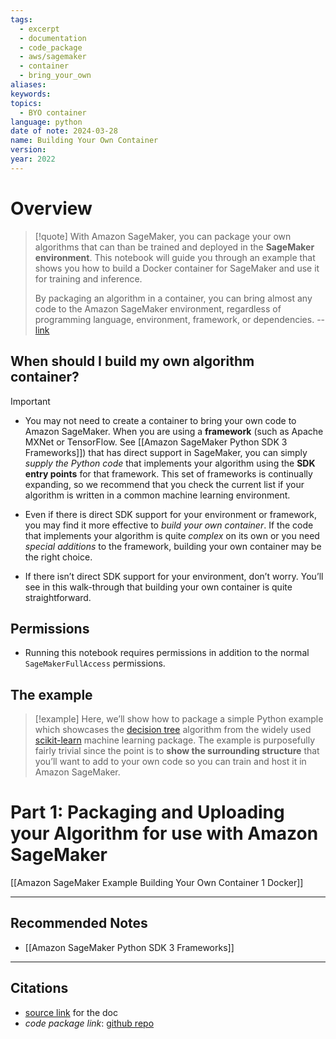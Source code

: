 ```yaml
---
tags:
  - excerpt
  - documentation
  - code_package
  - aws/sagemaker
  - container
  - bring_your_own
aliases: 
keywords: 
topics:
  - BYO container
language: python
date of note: 2024-03-28
name: Building Your Own Container
version: 
year: 2022
---
```


# Overview

>[!quote]
>With Amazon SageMaker, you can package your own algorithms that can than be trained and deployed in the **SageMaker environment**. This notebook will guide you through an example that shows you how to build a Docker container for SageMaker and use it for training and inference. 
>
>By packaging an algorithm in a container, you can bring almost any code to the Amazon SageMaker environment, regardless of programming language, environment, framework, or dependencies.
>-- [link](https://sagemaker-examples.readthedocs.io/en/latest/advanced_functionality/scikit_bring_your_own/scikit_bring_your_own.html)

## When should I build my own algorithm container?

>[!important]
> - You may not need to create a container to bring your own code to Amazon SageMaker. When you are using a **framework** (such as Apache MXNet or TensorFlow. See [[Amazon SageMaker Python SDK 3 Frameworks]]) that has direct support in SageMaker, you can simply *supply the Python code* that implements your algorithm using the **SDK entry points** for that framework. This set of frameworks is continually expanding, so we recommend that you check the current list if your algorithm is written in a common machine learning environment.

- Even if there is direct SDK support for your environment or framework, you may find it more effective to *build your own container*. If the code that implements your algorithm is quite *complex* on its own or you need *special additions* to the framework, building your own container may be the right choice.

- If there isn’t direct SDK support for your environment, don’t worry. You’ll see in this walk-through that building your own container is quite straightforward.

## Permissions

- Running this notebook requires permissions in addition to the normal `SageMakerFullAccess` permissions.

## The example

>[!example]
>Here, we’ll show how to package a simple Python example which showcases the [decision tree](http://scikit-learn.org/stable/modules/tree.html) algorithm from the widely used [scikit-learn](http://scikit-learn.org/stable/) machine learning package. The example is purposefully fairly trivial since the point is to **show the surrounding structure** that you’ll want to add to your own code so you can train and host it in Amazon SageMaker.
>


# Part 1: Packaging and Uploading your Algorithm for use with Amazon SageMaker

[[Amazon SageMaker Example Building Your Own Container 1 Docker]]



-----------
##  Recommended Notes

- [[Amazon SageMaker Python SDK 3 Frameworks]]




----------
##  Citations

-  [source link](https://sagemaker-examples.readthedocs.io/en/latest/advanced_functionality/scikit_bring_your_own/scikit_bring_your_own.html) for the doc
- *code package link*: [github repo](https://github.com/aws/amazon-sagemaker-examples/blob/main/advanced_functionality/scikit_bring_your_own/scikit_bring_your_own.ipynb)




